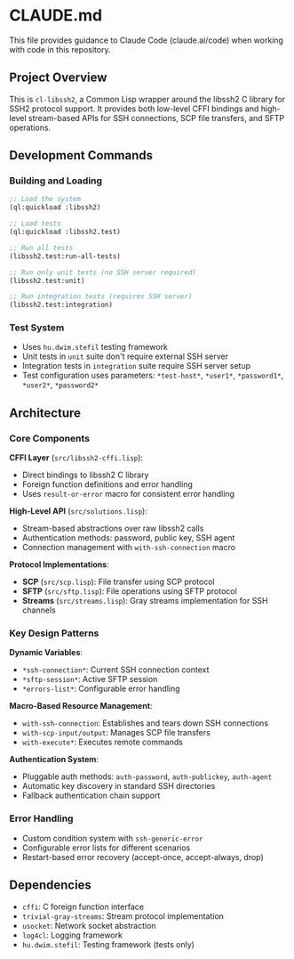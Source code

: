# CLAUDE.md

This file provides guidance to Claude Code (claude.ai/code) when working with code in this repository.

## Project Overview

This is `cl-libssh2`, a Common Lisp wrapper around the libssh2 C library for SSH2 protocol support. It provides both low-level CFFI bindings and high-level stream-based APIs for SSH connections, SCP file transfers, and SFTP operations.

## Development Commands

### Building and Loading
```lisp
;; Load the system
(ql:quickload :libssh2)

;; Load tests
(ql:quickload :libssh2.test)

;; Run all tests
(libssh2.test:run-all-tests)

;; Run only unit tests (no SSH server required)
(libssh2.test:unit)

;; Run integration tests (requires SSH server)
(libssh2.test:integration)
```

### Test System
- Uses `hu.dwim.stefil` testing framework
- Unit tests in `unit` suite don't require external SSH server
- Integration tests in `integration` suite require SSH server setup
- Test configuration uses parameters: `*test-host*`, `*user1*`, `*password1*`, `*user2*`, `*password2*`

## Architecture

### Core Components

**CFFI Layer** (`src/libssh2-cffi.lisp`):
- Direct bindings to libssh2 C library
- Foreign function definitions and error handling
- Uses `result-or-error` macro for consistent error handling

**High-Level API** (`src/solutions.lisp`):
- Stream-based abstractions over raw libssh2 calls
- Authentication methods: password, public key, SSH agent
- Connection management with `with-ssh-connection` macro

**Protocol Implementations**:
- **SCP** (`src/scp.lisp`): File transfer using SCP protocol
- **SFTP** (`src/sftp.lisp`): File operations using SFTP protocol
- **Streams** (`src/streams.lisp`): Gray streams implementation for SSH channels

### Key Design Patterns

**Dynamic Variables**:
- `*ssh-connection*`: Current SSH connection context
- `*sftp-session*`: Active SFTP session
- `*errors-list*`: Configurable error handling

**Macro-Based Resource Management**:
- `with-ssh-connection`: Establishes and tears down SSH connections
- `with-scp-input/output`: Manages SCP file transfers
- `with-execute*`: Executes remote commands

**Authentication System**:
- Pluggable auth methods: `auth-password`, `auth-publickey`, `auth-agent`
- Automatic key discovery in standard SSH directories
- Fallback authentication chain support

### Error Handling
- Custom condition system with `ssh-generic-error`
- Configurable error lists for different scenarios
- Restart-based error recovery (accept-once, accept-always, drop)

## Dependencies
- `cffi`: C foreign function interface
- `trivial-gray-streams`: Stream protocol implementation
- `usocket`: Network socket abstraction
- `log4cl`: Logging framework
- `hu.dwim.stefil`: Testing framework (tests only)